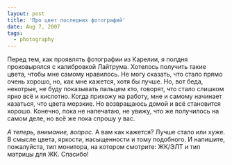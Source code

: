 ```yaml
---
layout: post
title: 'Про цвет последних фотографий'
date: Aug 7, 2007
tags:
  - photography
---
```


Перед тем, как проявлять фотографии из Карелии, я полдня проковырялся с калибровкой Лайтрума. Хотелось получить такие цвета, чтобы мне самому нравилось. Не могу сказать, что стало прямо очень хорошо, но, как мне кажется, хотя бы лучше. Но, вот беда, некотрые, не буду показывать пальцем кто, говорят, что стало слишком ярко всё и кислотно. Когда прихожу на работу, мне и самому начинает казаться, что цвета мерзкие. Но возвращаюсь домой и всё становится хорошо. Конечно, пока не напечатаю, не увижу, что же получилось на самом деле, но всё же пока спрошу у вас.

*А теперь, внимание, вопрос.* А вам как кажется? Лучше стало или хуже. В смысле цвета, яркости, насыщенности и тому подобного. И напишите, пожалуйста, тип монитора, на котором смотрите: ЖК/ЭЛТ и тип матрицы для ЖК. Спасибо!
